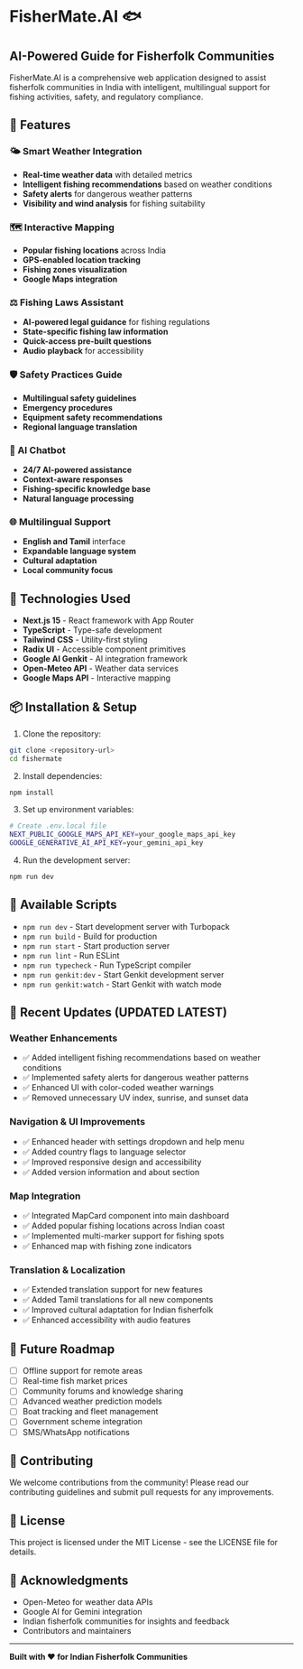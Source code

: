 # FisherMate.AI 🐟

## AI-Powered Guide for Fisherfolk Communities

FisherMate.AI is a comprehensive web application designed to assist fisherfolk communities in India with intelligent, multilingual support for fishing activities, safety, and regulatory compliance.

## 🌟 Features

### 🌤️ Smart Weather Integration
- **Real-time weather data** with detailed metrics
- **Intelligent fishing recommendations** based on weather conditions
- **Safety alerts** for dangerous weather patterns
- **Visibility and wind analysis** for fishing suitability

### 🗺️ Interactive Mapping
- **Popular fishing locations** across India
- **GPS-enabled location tracking**
- **Fishing zones visualization**
- **Google Maps integration**

### ⚖️ Fishing Laws Assistant
- **AI-powered legal guidance** for fishing regulations
- **State-specific fishing law information**
- **Quick-access pre-built questions**
- **Audio playback** for accessibility

### 🛡️ Safety Practices Guide
- **Multilingual safety guidelines**
- **Emergency procedures**
- **Equipment safety recommendations**
- **Regional language translation**

### 🤖 AI Chatbot
- **24/7 AI-powered assistance**
- **Context-aware responses**
- **Fishing-specific knowledge base**
- **Natural language processing**

### 🌐 Multilingual Support
- **English and Tamil** interface
- **Expandable language system**
- **Cultural adaptation**
- **Local community focus**

## 🚀 Technologies Used

- **Next.js 15** - React framework with App Router
- **TypeScript** - Type-safe development
- **Tailwind CSS** - Utility-first styling
- **Radix UI** - Accessible component primitives
- **Google AI Genkit** - AI integration framework
- **Open-Meteo API** - Weather data services
- **Google Maps API** - Interactive mapping

## 📦 Installation & Setup

1. Clone the repository:
```bash
git clone <repository-url>
cd fishermate
```

2. Install dependencies:
```bash
npm install
```

3. Set up environment variables:
```bash
# Create .env.local file
NEXT_PUBLIC_GOOGLE_MAPS_API_KEY=your_google_maps_api_key
GOOGLE_GENERATIVE_AI_API_KEY=your_gemini_api_key
```

4. Run the development server:
```bash
npm run dev
```

## 🔧 Available Scripts

- `npm run dev` - Start development server with Turbopack
- `npm run build` - Build for production
- `npm run start` - Start production server
- `npm run lint` - Run ESLint
- `npm run typecheck` - Run TypeScript compiler
- `npm run genkit:dev` - Start Genkit development server
- `npm run genkit:watch` - Start Genkit with watch mode

## 📱 Recent Updates (UPDATED LATEST)

### Weather Enhancements
- ✅ Added intelligent fishing recommendations based on weather conditions
- ✅ Implemented safety alerts for dangerous weather patterns
- ✅ Enhanced UI with color-coded weather warnings
- ✅ Removed unnecessary UV index, sunrise, and sunset data

### Navigation & UI Improvements
- ✅ Enhanced header with settings dropdown and help menu
- ✅ Added country flags to language selector
- ✅ Improved responsive design and accessibility
- ✅ Added version information and about section

### Map Integration
- ✅ Integrated MapCard component into main dashboard
- ✅ Added popular fishing locations across Indian coast
- ✅ Implemented multi-marker support for fishing spots
- ✅ Enhanced map with fishing zone indicators

### Translation & Localization
- ✅ Extended translation support for new features
- ✅ Added Tamil translations for all new components
- ✅ Improved cultural adaptation for Indian fisherfolk
- ✅ Enhanced accessibility with audio features

## 🎯 Future Roadmap

- [ ] Offline support for remote areas
- [ ] Real-time fish market prices
- [ ] Community forums and knowledge sharing
- [ ] Advanced weather prediction models
- [ ] Boat tracking and fleet management
- [ ] Government scheme integration
- [ ] SMS/WhatsApp notifications

## 🤝 Contributing

We welcome contributions from the community! Please read our contributing guidelines and submit pull requests for any improvements.

## 📄 License

This project is licensed under the MIT License - see the LICENSE file for details.

## 🙏 Acknowledgments

- Open-Meteo for weather data APIs
- Google AI for Gemini integration
- Indian fisherfolk communities for insights and feedback
- Contributors and maintainers

---

**Built with ❤️ for Indian Fisherfolk Communities**
